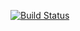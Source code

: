 [![Build Status](https://jenkins.centauricloud.net/job/centauri-players/badge/icon)](https://jenkins.centauricloud.net/job/centauri-players/)